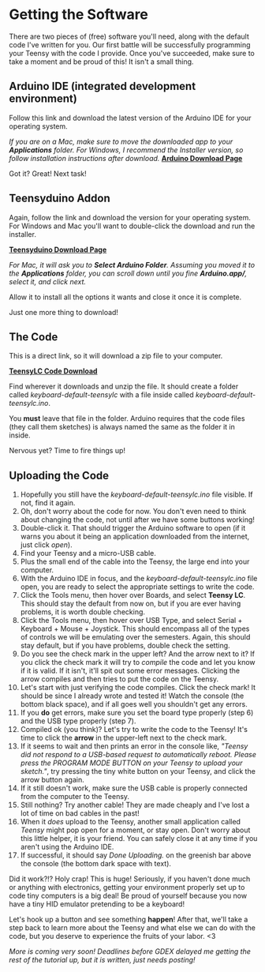 # Getting the Software

There are two pieces of (free) software you'll need, along with the default code I've written for you. Our first battle will be successfully programming your Teensy with the code I provide. Once you've succeeded, make sure to take a moment and be proud of this! It isn't a small thing.

## Arduino IDE (integrated development environment)
Follow this link and download the latest version of the Arduino IDE for your operating system.

_If you are on a Mac, make sure to move the downloaded app to your **Applications** folder._
_For Windows, I recommend the Installer version, so follow installation instructions after download._
[**Arduino Download Page**](https://www.arduino.cc/en/Main/Software)

Got it? Great! Next task!

## Teensyduino Addon
Again, follow the link and download the version for your operating system. For Windows and Mac you'll want to double-click the download and run the installer.

[**Teensyduino Download Page**](https://www.pjrc.com/teensy/td_download.html)

_For Mac, it will ask you to **Select Arduino Folder**. Assuming you moved it to the **Applications** folder, you can scroll down until you fine **Arduino.app/**, select it, and click next._

Allow it to install all the options it wants and close it once it is complete.

Just one more thing to download!

## The Code
This is a direct link, so it will download a zip file to your computer.

[**TeensyLC Code Download**](keyboard-default-teensylc.zip)

Find wherever it downloads and unzip the file. It should create a folder called _keyboard-default-teensylc_ with a file inside called _keyboard-default-teensylc.ino_.

You **must** leave that file in the folder. Arduino requires that the code files (they call them sketches) is always named the same as the folder it in inside.

Nervous yet? Time to fire things up!

## Uploading the Code

1. Hopefully you still have the _keyboard-default-teensylc.ino_ file visible. If not, find it again.
1. Oh, don't worry about the code for now. You don't even need to think about changing the code, not until after we have some buttons working!
1. Double-click it. That should trigger the Arduino software to open (if it warns you about it being an application downloaded from the internet, just click _open_).
1. Find your Teensy and a micro-USB cable.
1. Plus the small end of the cable into the Teensy, the large end into your computer.
1. With the Arduino IDE in focus, and the _keyboard-default-teensylc.ino_ file open, you are ready to select the appropriate settings to write the code.
1. Click the Tools menu, then hover over Boards, and select **Teensy LC**. This should stay the default from now on, but if you are ever having problems, it is worth double checking.
1. Click the Tools menu, then hover over USB Type, and select Serial + Keyboard + Mouse + Joystick. This should encompass all of the types of controls we will be emulating over the semesters. Again, this should stay default, but if you have problems, double check the setting.
1. Do you see the check mark in the upper left? And the arrow next to it? If you click the check mark it will try to _compile_ the code and let you know if it is valid. If it isn't, it'll spit out some error messages. Clicking the arrow compiles and then tries to put the code on the Teensy.
1. Let's start with just verifying the code compiles. Click the check mark! It should be since I already wrote and tested it! Watch the console (the bottom black space), and if all goes well you shouldn't get any errors.
1. If you **do** get errors, make sure you set the board type properly (step 6) and the USB type properly (step 7).
1. Compiled ok (you think)? Let's try to write the code to the Teensy! It's time to click the **arrow** in the upper-left next to the check mark.
1. If it seems to wait and then prints an error in the console like, _"Teensy did not respond to a USB-based request to automatically reboot. Please press the PROGRAM MODE BUTTON on your Teensy to upload your sketch."_, try pressing the tiny white button on your Teensy, and click the arrow button again.
1. If it still doesn't work, make sure the USB cable is properly connected from the computer to the Teensy.
1. Still nothing? Try another cable! They are made cheaply and I've lost a lot of time on bad cables in the past!
1. When it _does_ upload to the Teensy, another small application called _Teensy_ might pop open for a moment, or stay open. Don't worry about this little helper, it is your friend. You can safely close it at any time if you aren't using the Arduino IDE.
1. If successful, it should say _Done Uploading._ on the greenish bar above the console (the bottom dark space with text).

Did it work?!? Holy crap! This is huge! Seriously, if you haven't done much or anything with electronics, getting your environment properly set up to code tiny computers is a big deal! Be proud of yourself because you now have a tiny HID emulator pretending to be a keyboard!

Let's hook up a button and see something **happen**! After that, we'll take a step back to learn more about the Teensy and what else we can do with the code, but you deserve to experience the fruits of your labor. <3

_More is coming very soon! Deadlines before GDEX delayed me getting the rest of the tutorial up, but it is written, just needs posting!_
